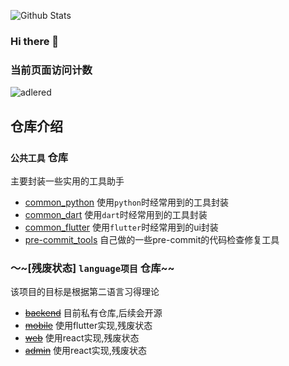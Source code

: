 ![Github Stats](https://github-readme-stats.vercel.app/api?username=jiangwenfan)

### Hi there 👋

<!--
**jiangwenfan/jiangwenfan** is a ✨ _special_ ✨ repository because its `README.md` (this file) appears on your GitHub profile.

Here are some ideas to get you started:

- 🔭 I’m currently working on ...
- 🌱 I’m currently learning ...
- 👯 I’m looking to collaborate on ...
- 🤔 I’m looking for help with ...
- 💬 Ask me about ...
- 📫 How to reach me: ...
- 😄 Pronouns: ...
- ⚡ Fun fact: ...
-->
### 当前页面访问计数

![adlered](https://count.getloli.com/get/@jiangwenfan)


## 仓库介绍

### `公共工具` 仓库
主要封装一些实用的工具助手
- [common_python](https://github.com/jiangwenfan/common_python)
  使用`python`时经常用到的工具封装
- [common_dart](https://github.com/jiangwenfan/common_dart)
  使用`dart`时经常用到的工具封装
- [common_flutter](https://github.com/jiangwenfan/common_flutter)
  使用`flutter`时经常用到的ui封装
- [pre-commit_tools]("https://github.com/jiangwenfan/pre-commit_tools")
  自己做的一些pre-commit的代码检查修复工具

### ～~[残废状态] `language项目` 仓库~~
该项目的目标是根据第二语言习得理论
- ~~[backend](https://github.com/jiangwenfan/language-backend)~~
  目前私有仓库,后续会开源
- ~~[mobile](https://github.com/jiangwenfan/language-mobile)~~
  使用flutter实现,残废状态
- ~~[web](https://github.com/jiangwenfan/language-web)~~
  使用react实现,残废状态
- ~~[admin](https://github.com/jiangwenfan/language-admin)~~
  使用react实现,残废状态

